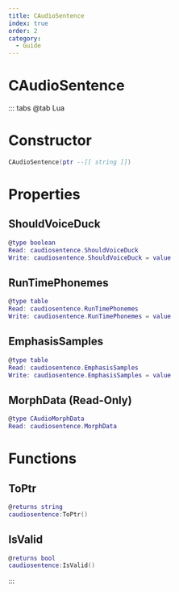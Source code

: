 ```yaml
---
title: CAudioSentence
index: true
order: 2
category:
  - Guide
---
```


# CAudioSentence

::: tabs
@tab Lua
# Constructor
```lua
CAudioSentence(ptr --[[ string ]])
```
# Properties
## ShouldVoiceDuck 
```lua
@type boolean
Read: caudiosentence.ShouldVoiceDuck
Write: caudiosentence.ShouldVoiceDuck = value
```
## RunTimePhonemes 
```lua
@type table
Read: caudiosentence.RunTimePhonemes
Write: caudiosentence.RunTimePhonemes = value
```
## EmphasisSamples 
```lua
@type table
Read: caudiosentence.EmphasisSamples
Write: caudiosentence.EmphasisSamples = value
```
## MorphData (Read-Only)
```lua
@type CAudioMorphData
Read: caudiosentence.MorphData
```
# Functions
## ToPtr
```lua
@returns string
caudiosentence:ToPtr()
```
## IsValid
```lua
@returns bool
caudiosentence:IsValid()
```

:::